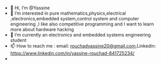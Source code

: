 - 👋 Hi, I’m @Yassine
- 👀 I’m interested in pure mathematics,physics,electrical ,electronics,embedded system,control system and computer engineering ,I like also competitive programming and I want to learn more about hardware hacking
- 🌱 I’m currently an electronics and embedded systems engineering student
- 📫 How to reach me : email: rouchadyassine20@gmail.com,Linkedin: https://www.linkedin.com/in/yassine-rouchad-841725234/
- 
